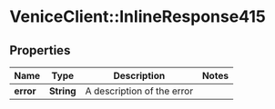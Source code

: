 # VeniceClient::InlineResponse415

## Properties
Name | Type | Description | Notes
------------ | ------------- | ------------- | -------------
**error** | **String** | A description of the error | 

